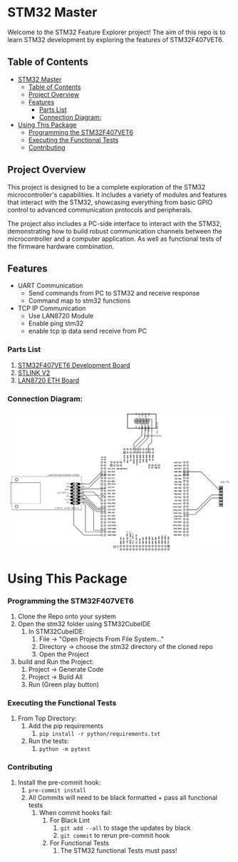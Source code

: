 # STM32 Master

Welcome to the STM32 Feature Explorer project! The aim of this repo is to learn STM32 development by exploring the features of STM32F407VET6.

## Table of Contents
- [STM32 Master](#stm32-master)
  - [Table of Contents](#table-of-contents)
  - [Project Overview](#project-overview)
  - [Features](#features)
    - [Parts List](#parts-list)
    - [Connection Diagram:](#connection-diagram)
- [Using This Package](#using-this-package)
    - [Programming the STM32F407VET6](#programming-the-stm32f407vet6)
    - [Executing the Functional Tests](#executing-the-functional-tests)
    - [Contributing](#contributing)

## Project Overview
This project is designed to be a complete exploration of the STM32 microcontroller's capabilities. It includes a variety of modules and features that interact with the STM32, showcasing everything from basic GPIO control to advanced communication protocols and peripherals.

The project also includes a PC-side interface to interact with the STM32, demonstrating how to build robust communication channels between the microcontroller and a computer application. As well as functional tests of the firmware hardware combination.

## Features
 - UART Communication
   - Send commands from PC to STM32 and receive response
   - Command map to stm32 functions
 - TCP IP Communication
   - Use LAN8720 Module
   - Enable ping stm32
   - enable tcp ip data send receive from PC

### Parts List
   1. [STM32F407VET6 Development Board](https://stm32-base.org/boards/STM32F407VET6-STM32-F4VE-V2.0.html#JTAG-header)
   2. [STLINK V2](https://www.adafruit.com/product/2548)
   3. [LAN8720 ETH Board](https://www.waveshare.com/lan8720-eth-board.htm)

### Connection Diagram:

![Connections Overview](docs/images/STM32F407VET6_Feature_Explorer_Schematic.PNG)


# Using This Package
  
  ### Programming the STM32F407VET6
  1. Clone the Repo onto your system
  2. Open the stm32 folder using STM32CubeIDE
     1. In STM32CubeIDE:
        1. File -> "Open Projects From File System..."
        2. Directory -> choose the stm32 directory of the cloned repo
        3. Open the Project
  3. build and Run the Project:
     1. Project -> Generate Code
     2. Project -> Build All
     3. Run (Green play button)
   

### Executing the Functional Tests

1. From Top Directory:
   1. Add the pip requirements
      1. `pip install -r python/requirements.txt`
   2. Run the tests:
      1. `python -m pytest`

### Contributing

1. Install the pre-commit hook:
   1. `pre-commit install`
   2. All Commits will need to be black formatted + pass all functional tests
      1. When commit hooks fail:
         1. For Black Lint
            1. `git add --all` to stage the updates by black
            2. `git commit` to rerun pre-commit hook
         2. For Functional Tests
            1. The STM32 functional Tests must pass!

